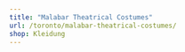 ```yaml
---
title: "Malabar Theatrical Costumes"
url: /toronto/malabar-theatrical-costumes/
shop: Kleidung
---
```

